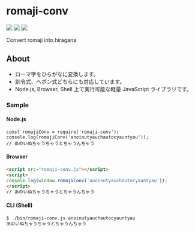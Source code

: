 # romaji-conv
[![](https://github.com/koozaki/romaji-conv/workflows/Node.js%20Package/badge.svg)](https://github.com/koozaki/romaji-conv/actions?query=workflow%3A%22Node.js+Package%22)
[![](https://img.shields.io/npm/v/@koozaki/romaji-conv?style=flat-square)](https://www.npmjs.com/package/@koozaki/romaji-conv)
[![](https://data.jsdelivr.com/v1/package/npm/@koozaki/romaji-conv/badge)](https://www.jsdelivr.com/package/npm/@koozaki/romaji-conv)

Convert romaji into hiragana

## About
- ローマ字をひらがなに変換します。
- 訓令式、ヘボン式どちらにも対応しています。
- Node.js, Browser, Shell 上で実行可能な軽量 JavaScript ライブラリです。

### Sample
#### Node.js
```node
const romajiConv = require('romaji-conv');
console.log(romajiConv('anoinutyauchautocyauntyau'));
// あのいぬちゃうちゃうとちゃうんちゃう
```

#### Browser
```html
<script src="romaji-conv.js"></script>
<script>
console.log(window.romajiConv('anoinutyauchautocyauntyau'));
</script>
// あのいぬちゃうちゃうとちゃうんちゃう
```

#### CLI (Shell)
```sh
$ ./bin/romaji-conv.js anoinutyauchautocyauntyau
あのいぬちゃうちゃうとちゃうんちゃう
```
